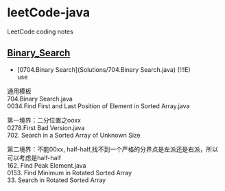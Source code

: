 # leetCode-java
LeetCode coding notes

## [Binary_Search](/Data-Structure.py) 
- [0704.Binary Search](Solutions/704.Binary Search.java) (!!!E) <br>
use


通用模板<br>
704.Binary Search.java<br>
0034.Find First and Last Position of Element in Sorted Array.java<br>

第一境界：二分位置之ooxx<br>
0278.First Bad Version.java<br>
702. Search in a Sorted Array of Unknown Size<br>

第二境界：不能00xx, half-half,找不到一个严格的分界点是左派还是右派，所以可以考虑是half-half<br>
162. Find Peak Element.java<br>
0153. Find Minimum in Rotated Sorted Array<br>
33. Search in Rotated Sorted Array




